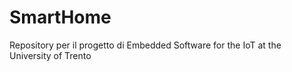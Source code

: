 # SmartHome
Repository per il progetto di Embedded Software for the IoT at the University of Trento
